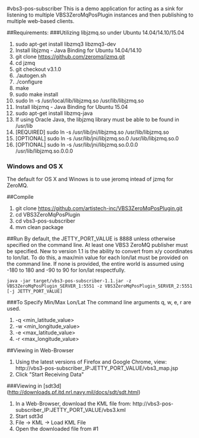 #vbs3-pos-subscriber
This is a demo application for acting as a sink for listening to multiple VBS3ZeroMqPosPlugin instances and then publishing to multiple web-based clients.

##Requirements:
###Utilizing libjzmq.so under Ubuntu 14.04/14.10/15.04
 1. sudo apt-get install libzmq3 libzmq3-dev
 2. Install libjzmq - Java Binding for Ubuntu 14.04/14.10
   1. git clone https://github.com/zeromq/jzmq.git
   2. cd jzmq
   3. git checkout v3.1.0
   4. ./autogen.sh
   5. ./configure
   6. make
   7. sudo make install
   8. sudo ln -s /usr/local/lib/libjzmq.so /usr/lib/libjzmq.so
 3. Install libjzmq - Java Binding for Ubuntu 15.04
   1. sudo apt-get install libzmq-java
   2. If using Oracle Java, the libjzmq library must be able to be found in /usr/lib
   3. [REQUIRED] sudo ln -s /usr/lib/jni/libjzmq.so /usr/lib/libjzmq.so
   4. [OPTIONAL] sudo ln -s /usr/lib/jni/libjzmq.so.0 /usr/lib/libjzmq.so.0
   5. [OPTIONAL] sudo ln -s /usr/lib/jni/libjzmq.so.0.0.0 /usr/lib/libjzmq.so.0.0.0

### Windows and OS X
The default for OS X and Winows is to use jeromq intead of jzmq for ZeroMQ.

##Compile
1. git clone https://github.com/artistech-inc/VBS3ZeroMqPosPlugin.git
2. cd VBS3ZeroMqPosPlugin
3. cd vbs3-pos-subscriber
4. mvn clean package

##Run
By default, the JETTY_PORT_VALUE is 8888 unless otherwise specified on the command line. At least one VBS3 ZeroMQ publisher must be specified.  New to version 1.1 is the ability to convert from x/y coordinates to lon/lat.  To do this, a max/min value for each lon/lat must be provided on the command line.  If none is provided, the entire world is assumed using -180 to 180 and -90 to 90 for lon/lat respectfully.
```shell
java -jar target/vbs3-pos-subscriber-1.1.jar -z VBS3ZeroMqPosPlugin_SERVER_1:5551 -z VBS3ZeroMqPosPlugin_SERVER_2:5551 [-j JETTY_PORT_VALUE]
```
###To Specify Min/Max Lon/Lat
The command line arguments q, w, e, r are used.
 1. -q &lt;min_latitude_value&gt;
 2. -w &lt;min_longitude_value&gt;
 3. -e &lt;max_latitude_value&gt;
 4. -r &lt;max_longitude_value&gt;

##Viewing in Web-Browser
 1. Using the latest versions of Firefox and Google Chrome, view: http://vbs3-pos-subscriber_IP:JETTY_PORT_VALUE/vbs3_map.jsp
 2. Click "Start Receiving Data"

###Viewing in [sdt3d] (http://downloads.pf.itd.nrl.navy.mil/docs/sdt/sdt.html)
 1. In a Web-Browser, download the KML file from: http://vbs3-pos-subscriber_IP:JETTY_PORT_VALUE/vbs3.kml
 2. Start sdt3d
 3. File -> KML -> Load KML File
 4. Open the downloaded file from #1
